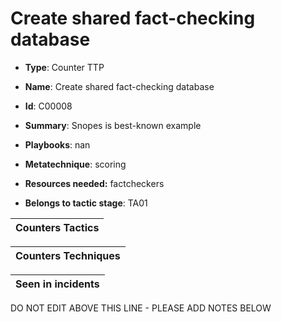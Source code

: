 # Create shared fact-checking database

* **Type**: Counter TTP

* **Name**: Create shared fact-checking database

* **Id**: C00008

* **Summary**: Snopes is best-known example

* **Playbooks**: nan

* **Metatechnique**: scoring

* **Resources needed:** factcheckers

* **Belongs to tactic stage**: TA01


| Counters Tactics |
| ---------------- |



| Counters Techniques |
| ------------------- |



| Seen in incidents |
| ----------------- |

DO NOT EDIT ABOVE THIS LINE - PLEASE ADD NOTES BELOW